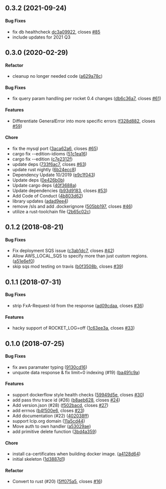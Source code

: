 <a name="0.3.2"></a>
## 0.3.2 (2021-09-24)

#### Bug Fixes

* fix db healthcheck [dc3a09922](https://github.com/mozilla-services/pushbox/commit/dc3a099220287bf3bbec942bd838dd0b8cfa4717), closes [#85](https://github.com/mozilla-services/pushbox/issues/85)
* include updates for 2021 Q3

<a name="0.3.0"></a>
## 0.3.0 (2020-02-29)


#### Refactor

*   cleanup no longer needed code ([a629a78c](https://github.com/mozilla-services/pushbox/commit/a629a78c6929c41750099f9e5b0283bd87d06b40))

#### Bug Fixes

*   fix query param handling per rocket 0.4 changes ([db6c36a7](https://github.com/mozilla-services/pushbox/commit/db6c36a769b33da5239f392ef58ab5dbd92c5256), closes [#61](https://github.com/mozilla-services/pushbox/issues/61))

#### Features

*   Differentiate GeneralError into more specific errors ([f328d882](https://github.com/mozilla-services/pushbox/commit/f328d882f6e568769b1148cde8b2ab4315766412), closes [#59](https://github.com/mozilla-services/pushbox/issues/59))

#### Chore

*   fix the mysql port ([3aca62a6](https://github.com/mozilla-services/pushbox/commit/3aca62a6eeeba62e0414ede3f67777006e19dd8e), closes [#65](https://github.com/mozilla-services/pushbox/issues/65))
*   cargo fix --edition-idioms ([51c1ea16](https://github.com/mozilla-services/pushbox/commit/51c1ea16f923090ea7eda931445565400ceb735c))
*   cargo fix --edition ([c7e2312f](https://github.com/mozilla-services/pushbox/commit/c7e2312fc868dea9292fe5f9639f15b39b82557d))
*   update deps ([733f6ac7](https://github.com/mozilla-services/pushbox/commit/733f6ac7cd6616bb21725fafae88c1180de4442c), closes [#63](https://github.com/mozilla-services/pushbox/issues/63))
*   update rust nightly ([6b24ecc8](https://github.com/mozilla-services/pushbox/commit/6b24ecc8654cc040ff82b651f20a2c7bcef92f22))
*   Dependency Update 10/2019 ([e9c1f043](https://github.com/mozilla-services/pushbox/commit/e9c1f043793d2ca60f444f713d2f8e935b668731))
*   Update deps ([0e426b0b](https://github.com/mozilla-services/pushbox/commit/0e426b0b332d18ea239bc34c09a0188a783b6332))
*   Update cargo deps ([40f3688a](https://github.com/mozilla-services/pushbox/commit/40f3688a78bc92fd2332c7016e5d7e8b586c2332))
*   Update dependencies ([b93d9183](https://github.com/mozilla-services/pushbox/commit/b93d9183cccac835912fbc0cb19cbf6cfe23ff35), closes [#53](https://github.com/mozilla-services/pushbox/issues/53))
*   Add Code of Conduct ([4b803d62](https://github.com/mozilla-services/pushbox/commit/4b803d6249568b4054a1df59a7db488852afb358))
*   library updates ([adad9ee4](https://github.com/mozilla-services/pushbox/commit/adad9ee40d9be32b2055cd845b74a82ccc31ee99))
*   remove /sls and add .dockerignore ([505bb197](https://github.com/mozilla-services/pushbox/commit/505bb19714de0d02fc22cf2eba15aba9080b90b1), closes [#46](https://github.com/mozilla-services/pushbox/issues/46))
*   utilize a rust-toolchain file ([2b65c02c](https://github.com/mozilla-services/pushbox/commit/2b65c02c42b77cacae9da61d3bb6cc1af98ac7b4))



<a name="0.1.2"></a>
## 0.1.2 (2018-08-21)


#### Bug Fixes

*   Fix deployment SQS issue ([c3ab1dc7](https://github.com/mozilla-services/pushbox/commit/c3ab1dc77f32b555f62fcf9ade428fc3c1d35a2e), closes [#42](https://github.com/mozilla-services/pushbox/issues/42))
*   Allow AWS_LOCAL_SQS to specify more than just custom regions. ([a51e6ef0](https://github.com/mozilla-services/pushbox/commit/a51e6ef0d2933652019a1a27050aede7e7baea7b))
*   skip sqs mod testing on travis ([b0f3508b](https://github.com/mozilla-services/pushbox/commit/b0f3508bd9a96a3114e039478e657dbbeee00188), closes [#39](https://github.com/mozilla-services/pushbox/issues/39))



<a name="0.1.1"></a>
## 0.1.1 (2018-07-31)


#### Bug Fixes

*   strip FxA-Request-Id from the response ([ad09cdaa](https://github.com/mozilla-services/pushbox/commit/ad09cdaace7236e012af4a2fef43c199afcee342), closes [#36](https://github.com/mozilla-services/pushbox/issues/36))

#### Features

*   hacky support of ROCKET_LOG=off ([1c63ee3a](https://github.com/mozilla-services/pushbox/commit/1c63ee3a0242ad7f90ab6a4a2280c70dfe2ecb0e), closes [#33](https://github.com/mozilla-services/pushbox/issues/33))



<a name="0.1.0"></a>
## 0.1.0 (2018-07-25)


#### Bug Fixes

*   fix aws paramater typing ([9130cd16](https://github.com/mozilla-services/pushbox/commit/9130cd16b303b6934d962e151912d50d8b0bdeb2))
*   unquote data response & fix limit=0 indexing (#19) ([ba491c9a](https://github.com/mozilla-services/pushbox/commit/ba491c9ae8712609baa7034087edeed66ae822bb))

#### Features

*   support dockerflow style health checks ([59949d5e](https://github.com/mozilla-services/pushbox/commit/59949d5ee0421c0a839e2ba4eff6268da33748cf), closes [#30](https://github.com/mozilla-services/pushbox/issues/30))
*   add pass thru trace id (#26) ([b8aeb628](https://github.com/mozilla-services/pushbox/commit/b8aeb628d6f2981b4b38b2d5e164d44e3f97d71b), closes [#24](https://github.com/mozilla-services/pushbox/issues/24))
*   Add version.json (#28) ([f502bacd](https://github.com/mozilla-services/pushbox/commit/f502bacdaefa8219a61f4e07c07ab0edc0de2948), closes [#27](https://github.com/mozilla-services/pushbox/issues/27))
*   add errnos ([b4f500e6](https://github.com/mozilla-services/pushbox/commit/b4f500e6b179a3680fb79842a2ed994b44798ea8), closes [#23](https://github.com/mozilla-services/pushbox/issues/23))
*   Add documentation (#22) ([402038ff](https://github.com/mozilla-services/pushbox/commit/402038ff4f442e394a17794b66ad2e5f1f4260ae))
*   support lcip.org domain ([11a5cd44](https://github.com/mozilla-services/pushbox/commit/11a5cd448e3174156f1574ed07479e6094b51e37))
*   Move auth to own handler ([a53029ae](https://github.com/mozilla-services/pushbox/commit/a53029aec62d79382f56dd08e975e0c3744cc5da))
*   add primitive delete function ([3bd4a359](https://github.com/mozilla-services/pushbox/commit/3bd4a3596d36a049bc76582cc48d86731e959cdf))

#### Chore

*   install ca-certificates when building docker image. ([a4128d64](https://github.com/mozilla-services/pushbox/commit/a4128d64b8719b707dc0dce3fb502de10c0937b6))
*   initial skeleton ([1d3887d1](https://github.com/mozilla-services/pushbox/commit/1d3887d11a3e7a518f5453318a0ec8b80a4f2ed5))

#### Refactor

*   Convert to rust (#20) ([5ff075a5](https://github.com/mozilla-services/pushbox/commit/5ff075a5b4db8f687d7e197b7a6717cd3d77bcc1), closes [#16](https://github.com/mozilla-services/pushbox/issues/16))
